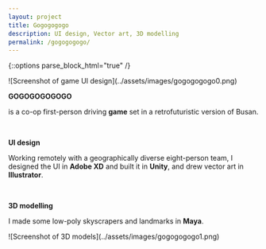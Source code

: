 ```yaml
---
layout: project
title: Gogogogogo
description: UI design, Vector art, 3D modelling
permalink: /gogogogogo/
---
```

{::options parse_block_html="true" /}

<div class="col-12 mb-5">
![Screenshot of game UI design](../assets/images/gogogogogo0.png)
</div>

<div class="col-12 offset-sm-0 col-md-8 offset-md-2 col-lg-6 offset-lg-3 vertical-center">

**GOGOGOGOGOGO**

<div class="indent">

is a co-op first-person driving **game** set in a retrofuturistic version of Busan.

</div><br>

**UI design**<br>

<div class="indent">

Working remotely with a geographically diverse eight-person team, I designed the UI in **Adobe XD** and built it in **Unity**, and drew vector art in **Illustrator**.

</div><br>

**3D modelling**

<div class="indent">

I made some low-poly skyscrapers and landmarks in **Maya**.

</div>

</div>

<div class="col-12 mt-5">
![Screenshot of 3D models](../assets/images/gogogogogo1.png)
</div>
